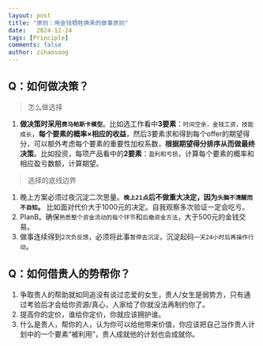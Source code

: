 ```yaml
---
layout: post
title: "原则：用金钱牺牲换来的做事原则"
date:   2024-12-24
tags: [Principle]
comments: false
author: zihaosoog
---
```


## Q：如何做决策？

> 怎么做选择

1. **做决策时采用`费马帕斯卡模型`**。比如选工作看中**3要素**：`时间空余，金钱工资，技能成长`，**每个要素的概率×相应的收益**，然后3要素求和得到每个offer的期望得分，可以额外考虑每个要素的重要性加权系数，**根据期望得分排序从而做最终决策**。比如投资，每项产品看中的**2要素**：`盈利和亏损`，计算每个要素的概率和相应盈亏数额，计算期望。

> 选择的底线边界

1. 晚上方案必须过夜沉淀二次思量。**`晚上21点`后不做重大决定，因为`头脑不清醒而不自知`。** 比如面对代价大于1000元的决定。自我观察多次验证一定会吃亏。
2. PlanB。确保`熟悉整个资金流动的每个环节`和`后撤资金方法`，大于500元的金钱交易。
3. 做事连续得到`2次负反馈`，必须将此事`暂停去沉淀`，沉淀起码`一天24小时后再操作行动`。

## Q：如何借贵人的势帮你？

1. 争取贵人的帮助就如同追没有谈过恋爱的女生，贵人/女生是弱势方，只有通过考验后才会给你资源/真心，人家给了你就没法再制约你了。
2. 提高你的定价，谁给你定价，你就应该拥护谁。
3. 什么是贵人，帮你的人，认为你可以给他带来价值，你应该把自己当作贵人计划中的一个要素“被利用”，贵人成就他的计划也会成就你。

